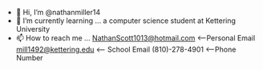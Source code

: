 - 👋 Hi, I’m @nathanmiller14
- 🌱 I’m currently learning ... a computer science student at Kettering University
- 📫 How to reach me ... NathanScott1013@hotmail.com <--Personal Email
                         mill1492@kettering.edu <-- School Email
                         (810)-278-4901 <--Phone Number

<!---
nathanmiller14/nathanmiller14 is a ✨ special ✨ repository because its `README.md` (this file) appears on your GitHub profile.
You can click the Preview link to take a look at your changes.
--->
